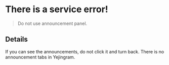 # There is a service error!

> Do not use announcement panel.

## Details

If you can see the announcements, do not click it and turn back. There is no announcement tabs in Yejingram.
